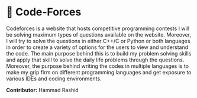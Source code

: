 # 👊 Code-Forces

Codeforces is a website that hosts competitive programming contests
I will be solving maximum types of questions available on the website. Moreover, I will try to solve the questions in either C++/C or Python or both languages in order to create a variety of options for the users to view and understand the code. The main purpose behind this is to build my problem solving skills and apply that skill to solve the daily life problems through the questions. Moreover, the purpose behind writing the codes in multiple languages is to make my grip firm on different programming languages and get exposure to various IDEs and coding environments.

**Contributor:**
 Hammad Rashid

